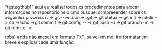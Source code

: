 "testegithub1" 
aqui eu realizei todos os procedimentos para alocar  informações no repositório pelo cmd
busquei compreeender sobre os seguintes processos: 
-> git --version
-> .git
-> git status
-> git init
-> mkdir
-> cd
->echo
->git commit
-> git config --
-> git push -u
-> git branch -m
-> git remote -v

(obs)
ainda não anexei em formato TXT, salvei em md. irei formatar em breve e explicar cada uma função.
